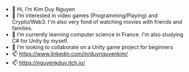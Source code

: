 - 👋 Hi, I’m Kim Duy Nguyen
- 👀 I’m interested in video games (Programming/Playing) and Crypto/Web3. I'm also very fond of watching movies with friends and families.
- 🌱 I’m currently learning computer science in France. I'm also studying C# for Unity by myself.
- 💞️ I’m looking to collaborate on a Unity game project for beginners
- 📫 https://www.linkedin.com/in/duynguyenkim/
- 📫 https://nguyenkduy.itch.io/
